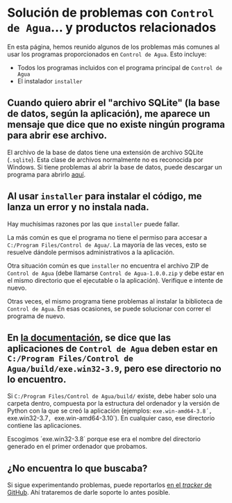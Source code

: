 # Solución de problemas con `Control de Agua`... y productos relacionados

En esta página, hemos reunido algunos de los problemas más comunes al usar los programas proporcionados en `Control de Agua`. Esto incluye:

- Todos los programas incluidos con el programa principal de `Control de Agua`
- El instalador `installer`

## Cuando quiero abrir el "archivo SQLite" (la base de datos, según la aplicación), me aparece un mensaje que dice que no existe ningún programa para abrir ese archivo.

El archivo de la base de datos tiene una extensión de archivo SQLite
(`.sqlite`). Esta clase de archivos normalmente no es reconocida por Windows. Si tiene problemas al abrir la base de datos, 
puede descargar un programa para abrirlo [aquí](http://sqlitebrowser.org/).

## Al usar `installer` para instalar el código, me lanza un error y no instala nada.

Hay muchísimas razones por las que `installer` puede fallar.

La más común es que el programa no tiene el permiso para accesar a `C:/Program Files/Control de Agua/`. La mayoría de las veces, esto se resuelve dándole permisos
administrativos a la aplicación.

Otra situación común es que `installer` no encuentra el archivo ZIP de `Control de Agua` (debe llamarse `Control de Agua-1.0.0.zip` y debe estar en el mismo directorio
que el ejecutable o la aplicación). Verifique e intente de nuevo.

Otras veces, el mismo programa tiene problemas al instalar la biblioteca de `Control de Agua`. En esas ocasiones, se puede solucionar con correr el programa de nuevo.

## En [la documentación](https://ControlDeAgua.github.io/ControlDeAgua-docs), se dice que las aplicaciones de `Control de Agua` deben estar en `C:/Program Files/Control de Agua/build/exe.win32-3.9`, pero ese directorio no lo encuentro.

Si `C:/Program Files/Control de Agua/build/` existe, debe haber solo una carpeta dentro, compuesta por la estructura del ordenador y la versión de Python con la que se
creó la aplicación (ejemplos: `exe.win-amd64-3.8´, `exe.win32-3.7`, `exe.win-amd64-3.10`). En cualquier caso, ese directorio contiene las aplicaciones.

Escogimos ´exe.win32-3.8´ porque ese era el nombre del directorio generado en el primer ordenador que probamos.

## ¿No encuentra lo que buscaba?

Si sigue experimentando problemas, puede reportarlos [en el _tracker_ de GitHub](https://github.com/ControlDeAgua/bug_tracker). Ahí trataremos de darle soporte lo antes 
posible.
